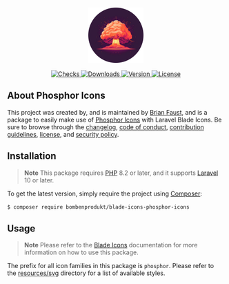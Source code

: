 <p align="center">
    <a href="https://bombenprodukt.com" target="_blank">
        <img src="https://raw.githubusercontent.com/BombenProdukt/assets/main/logo-text.svg" width="128" alt="BombenProdukt Logo" />
    </a>
</p>

<p align="center">
    <a href="https://github.com/faustbrian/blade-icons-phosphor-icons/actions">
        <img src="https://badge.sh/github/check-runs/BombenProdukt/blade-icons-phosphor-icons" alt="Checks" />
    </a>
    <a href="https://packagist.org/packages/bombenprodukt/blade-icons-phosphor-icons">
        <img src="https://badge.sh/packagist/downloads/BombenProdukt/blade-icons-phosphor-icons" alt="Downloads" />
    </a>
    <a href="https://packagist.org/packages/bombenprodukt/blade-icons-phosphor-icons">
        <img src="https://badge.sh/packagist/version/BombenProdukt/blade-icons-phosphor-icons" alt="Version" />
    </a>
    <a href="https://packagist.org/packages/bombenprodukt/blade-icons-phosphor-icons">
        <img src="https://badge.sh/packagist/license/BombenProdukt/blade-icons-phosphor-icons" alt="License" />
    </a>
</p>

## About Phosphor Icons

This project was created by, and is maintained by [Brian Faust](https://github.com/faustbrian), and is a package to easily make use of [Phosphor Icons](https://phosphoricons.com/) with Laravel Blade Icons. Be sure to browse through the [changelog](CHANGELOG.md), [code of conduct](.github/CODE_OF_CONDUCT.md), [contribution guidelines](.github/CONTRIBUTING.md), [license](LICENSE), and [security policy](.github/SECURITY.md).

## Installation

> **Note**
> This package requires [PHP](https://www.php.net/) 8.2 or later, and it supports [Laravel](https://laravel.com/) 10 or later.

To get the latest version, simply require the project using [Composer](https://getcomposer.org/):

```bash
$ composer require bombenprodukt/blade-icons-phosphor-icons
```

## Usage

> **Note**
> Please refer to the [Blade Icons](https://github.com/faustbrian/blade-icons) documentation for more information on how to use this package.

The prefix for all icon families in this package is `phosphor`. Please refer to the [resources/svg](/resources/svg) directory for a list of available styles.
